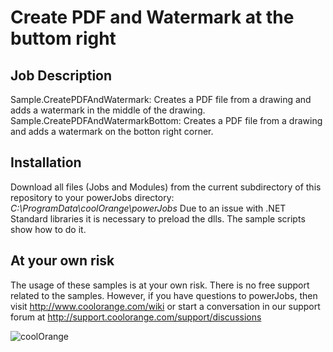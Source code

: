 # Create PDF and Watermark at the buttom right

## Job Description
Sample.CreatePDFAndWatermark: Creates a PDF file from a drawing and adds a watermark in the middle of the drawing.
Sample.CreatePDFAndWatermarkBottom: Creates a PDF file from a drawing and adds a watermark on the botton right corner.

## Installation
Download all files (Jobs and Modules) from the current subdirectory of this repository to your powerJobs directory: *C:\ProgramData\coolOrange\powerJobs*
Due to an issue with .NET Standard libraries it is necessary to preload the dlls. The sample scripts show how to do it.

## At your own risk
The usage of these samples is at your own risk. There is no free support related to the samples. However, if you have questions to powerJobs, then visit http://www.coolorange.com/wiki or start a conversation in our support forum at http://support.coolorange.com/support/discussions

![coolOrange](https://user-images.githubusercontent.com/36075173/46519882-4b518880-c87a-11e8-8dab-dffe826a9630.png)

